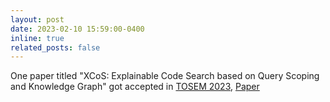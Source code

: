 ```yaml
---
layout: post
date: 2023-02-10 15:59:00-0400
inline: true
related_posts: false
---
```


One paper titled "XCoS: Explainable Code Search based on Query Scoping and Knowledge Graph" got
accepted in [TOSEM 2023](https://dl.acm.org/doi/10.1145/3593800),
[Paper](assets/pdf/TOSEM2023XCoS.pdf)
